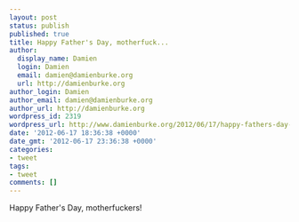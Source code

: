 ```yaml
---
layout: post
status: publish
published: true
title: Happy Father's Day, motherfuck...
author:
  display_name: Damien
  login: Damien
  email: damien@damienburke.org
  url: http://damienburke.org
author_login: Damien
author_email: damien@damienburke.org
author_url: http://damienburke.org
wordpress_id: 2319
wordpress_url: http://www.damienburke.org/2012/06/17/happy-fathers-day-motherfuck/
date: '2012-06-17 18:36:38 +0000'
date_gmt: '2012-06-17 23:36:38 +0000'
categories:
- tweet
tags:
- tweet
comments: []
---
```

<p>Happy Father's Day, motherfuckers!</p>

